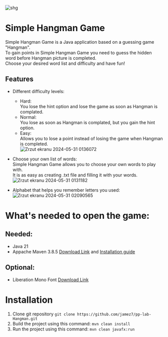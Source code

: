 ![shg](https://github.com/jamez7/pp-lab-Hangman/assets/104445999/7295c936-5acf-4ed7-8652-66656b56c2cb)
# Simple Hangman Game

Simple Hangman Game is a Java application based on a guessing game "Hangman".\
To gain points in Simple Hangman Game you need to guess the hidden word before Hangman picture is completed.\
Choose your desired word list and difficulty and have fun!
## Features
* Different difficulty levels:
    * Hard:\
  You lose the hint option and lose the game as soon as Hangman is complated.
    * Normal:\
  You lose as soon as Hangman is complated, but you gain the hint option.
    * Easy:\
Allows you to lose a point instead of losing the game when Hangman is completed.\
![Zrzut ekranu 2024-05-31 0136072](https://github.com/jamez7/pp-lab-Hangman/assets/104445999/5da8a078-5799-4a02-a5c9-859b769da69d)
      
* Choose your own list of words:\
Simple Hangman Game allows you to choose your own words to play with.\
 It is as easy as creating .txt file and filling it with your words.\
![Zrzut ekranu 2024-05-31 0131182](https://github.com/jamez7/pp-lab-Hangman/assets/104445999/1472a693-bdec-44db-8682-d9c0dfd20020)
* Alphabet that helps you remember letters you used:\
![Zrzut ekranu 2024-05-31 02090565](https://github.com/jamez7/pp-lab-Hangman/assets/104445999/ea8dcfad-5d2e-457c-a47d-78e3b9e06355)
# What's needed to open the game:
## Needed:
* Java 21
* Appache Maven 3.8.5 [Download Link](https://repo.maven.apache.org/maven2/org/apache/maven/apache-maven/3.8.5/apache-maven-3.8.5-bin.zip) and [Installation guide](https://maven.apache.org/install.html)
## Optional:
* Liberation Mono Font [Download Link](https://github.com/liberationfonts/liberation-fonts/files/6418984/liberation-fonts-ttf-2.1.4.tar.gz)

# Installation
1. Clone git repository
```git clone https://github.com/jamez7/pp-lab-Hangman.git```
2. Build the project using this command:
```mvn clean install```
3. Run the project using this command:
```mvn clean javafx:run```







